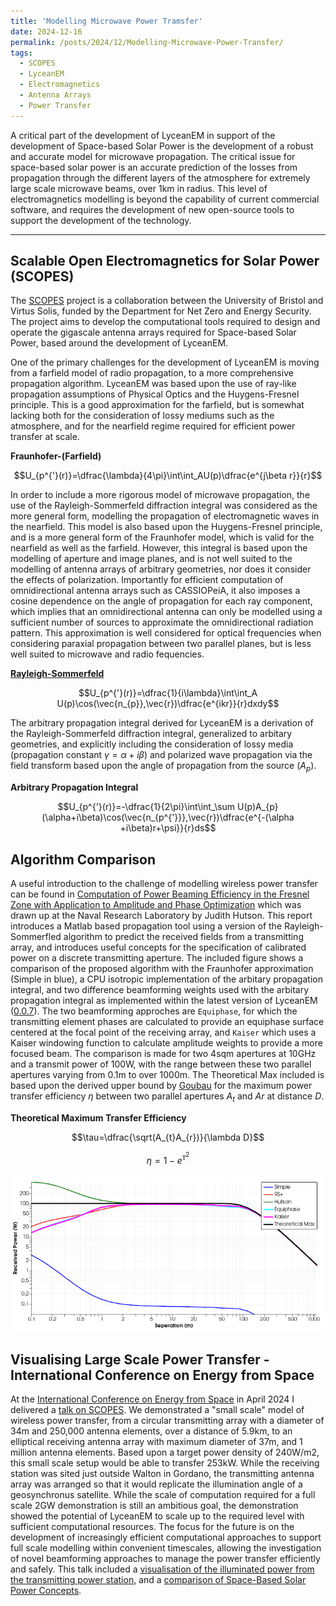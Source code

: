 ```yaml
---
title: 'Modelling Microwave Power Tramsfer'
date: 2024-12-16
permalink: /posts/2024/12/Modelling-Microwave-Power-Transfer/
tags:
  - SCOPES
  - LyceanEM
  - Electromagnetics
  - Antenna Arrays
  - Power Transfer
---
```


A critical part of the development of LyceanEM in support of the development of Space-based Solar Power is the development of a robust and accurate model for microwave propagation. The critical issue for space-based solar power is an accurate prediction of the losses from propagation through the different layers of the atmosphere for extremely large scale microwave beams, over 1km in radius. This level of electromagnetics modelling is beyond the capability of current commercial software, and requires the development of new open-source tools to support the development of the technology.

-------------

Scalable Open Electromagnetics for Solar Power (SCOPES)
------------------------------------------------------------

The [SCOPES](https://www.bristol.ac.uk/news/2023/june/space-solar-project.html) project is a collaboration between the University of Bristol and Virtus Solis, funded by the Department for Net Zero and Energy Security. The project aims to develop the computational tools required to design and operate the gigascale antenna arrays required for Space-based Solar Power, based around the development of LyceanEM.

One of the primary challenges for the development of LyceanEM is moving from a farfield model of radio propagation, to a more comprehensive propagation algorithm. LyceanEM was based upon the use of ray-like propagation assumptions of Physical Optics and the Huygens-Fresnel principle. This is a good approximation for the farfield, but is somewhat lacking both for the consideration of lossy mediums such as the atmosphere, and for the nearfield regime required for efficient power transfer at scale.

**Fraunhofer-(Farfield)**

$$U_{p^{'}(r)}=\dfrac{\lambda}{4\pi}\int\int_AU(p)\dfrac{e^{j\beta r}}{r}$$

In order to include a more rigorous model of microwave propagation, the use of the Rayleigh-Sommerfeld diffraction integral was considered as the more general form, modelling the propagation of electromagnetic waves in the nearfield. This model is also based upon the Huygens-Fresnel principle, and is a more general form of the Fraunhofer model, which is valid for the nearfield as well as the farfield. However, this integral is based upon the modelling of aperture and image planes, and is not well suited to the modelling of antenna arrays of arbitrary geometries, nor does it consider the effects of polarization. Importantly for efficient computation of omnidirectional antenna arrays such as CASSIOPeiA, it also imposes a cosine dependence on the angle of propagation for each ray component, which implies that an omnidirectional antenna can only be modelled using a sufficient number of sources to approximate the omnidirectional radiation pattern. This approximation is well considered for optical frequencies when considering paraxial propagation between two parallel planes, but is less well suited to microwave and radio fequencies.

**[Rayleigh-Sommerfeld](https://en.wikipedia.org/wiki/Fresnel_diffraction)**

$$U_{p^{'}(r)}=\dfrac{1}{i\lambda}\int\int_A U(p)\cos(\vec{n_{p}},\vec{r})\dfrac{e^{ikr}}{r}dxdy$$

The arbitrary propagation integral derived for LyceanEM is a derivation of the Rayleigh-Sommerfeld diffraction integral, generalized to arbitary geometries, and explicitly including the consideration of lossy media (propagation constant $\gamma=\alpha+i\beta$) and polarized wave propagation via the field transform based upon the angle of propagation from the source ($A_{p}$). 

**Arbitrary Propagation Integral**

$$U_{p^{'}(r)}=-\dfrac{1}{2\pi}\int\int_\sum U(p)A_{p}(\alpha+i\beta)\cos(\vec{n_{p^{'}}},\vec{r})\dfrac{e^{-(\alpha +i\beta)r+\psi}}{r}ds$$

Algorithm Comparison
----------------------
A useful introduction to the challenge of modelling wireless power transfer can be found in 
[Computation of Power Beaming Efficiency
in the Fresnel Zone with Application to
Amplitude and Phase Optimization](https://apps.dtic.mil/sti/trecms/pdf/AD1128170.pdf) which was drawn up at the Naval Research Laboratory by Judith Hutson. This report introduces a Matlab based propagation tool using a version of the Rayleigh-Sommerfled algorithm to predict the received fields from a transmitting array, and introduces useful concepts for the specification of calibrated power on a discrete transmitting aperture.  The included figure shows a comparison of the proposed algorithm with the Fraunhofer approximation (Simple in blue), a CPU isotropic implementation of the arbitary propagation integral, and two difference beamforming weights used with the arbitary propagation integral as implemented within the latest version of LyceanEM ([0.0.7](https://github.com/LyceanEM/LyceanEM-Python/releases/tag/0.0.7)). The two beamforming approches are `Equiphase`, for which the transmitting element phases are calculated to provide an equiphase surface centered at the focal point of the receiving array, and `Kaiser` which uses a Kaiser windowing function to calculate amplitude weights to provide a more focused beam. The comparison is made for two 4sqm apertures at 10GHz and a transmit power of 100W, with the range between these two parallel apertures varying from 0.1m to over 1000m. The Theoretical Max included is based upon the derived upper bound by [Goubau](https://www.tandfonline.com/doi/abs/10.1080/00222739.1970.11688767) for the maximum power transfer efficiency $\eta$ between two parallel apertures $A_{t}$ and $A{r}$ at distance $D$.

**Theoretical Maximum Transfer Efficiency**

$$\tau=\dfrac{\sqrt(A_{t}A_{r})}{\lambda D}$$


$$\eta=1-e^{\tau^{2}}$$

![Power Transfer Comparison for two 4sqm Aperture at 10GHz](/images/BeamformingComparison10GHz4t4sqm.png)



Visualising Large Scale Power Transfer - International Conference on Energy from Space
-------------------------------------

At the [International Conference on Energy from Space](https://www.aerosociety.com/events-calendar/international-conference-on-energy-from-space-2024/) in April 2024 I delivered a [talk on SCOPES](https://www.aerosociety.com/media/23649/efs-day-3-timothy-pelham.pdf). We demonstrated a "small scale" model of wireless power transfer, from a circular transmitting array with a diameter of 34m and 250,000 antenna elements, over a distance of 5.9km, to an elliptical receiving antenna array with maximum diameter of 37m, and 1 million antenna elements. Based upon a target power density of 240W/m2, this small scale setup would be able to transfer 253kW. While the receiving station was sited just outside Walton in Gordano, the transmitting antenna array was arranged so that it would replicate the illumination angle of a geosynchronus satellite. While the scale of computation required for a full scale 2GW demonstration is still an ambitious goal, the demonstration showed the potential of LyceanEM to scale up to the required level with sufficient computational resources. The focus for the future is on the development of increasingly efficient computational approaches to support full scale modelling within convenient timescales, allowing the investigation of novel beamforming approaches to manage the power transfer efficiently and safely. This talk included a [visualisation of the illuminated power from the transmitting power station](https://www.youtube.com/shorts/BHI4aCcsMMk), and a [comparison of Space-Based Solar Power Concepts](https://www.youtube.com/shorts/cKTon354SRI).